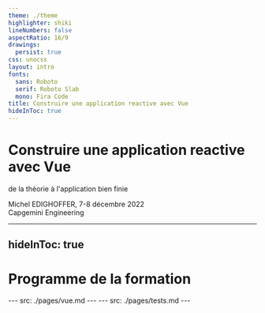```yaml
---
theme: ./theme
highlighter: shiki
lineNumbers: false
aspectRatio: 16/9
drawings:
  persist: true
css: unocss
layout: intro
fonts:
  sans: Roboto
  serif: Roboto Slab
  mono: Fira Code
title: Construire une application reactive avec Vue
hideInToc: true
---
```


# Construire une application reactive avec Vue

<span uppercase font-mono>de la théorie à l'application bien finie</span>

<div absolute bottom-6 right-15 text-right >
  Michel EDIGHOFFER, 7-8 décembre 2022
  <div text-cap>Capgemini Engineering</div>
</div>

<style>
  h1 {
    --at-apply: vue-brand;
  }
</style>

<!--
DSD
-->

---
hideInToc: true
---

# Programme de la formation

<Toc maxDepth="2" />
---
src: ./pages/vue.md
---
---
src: ./pages/tests.md
---
